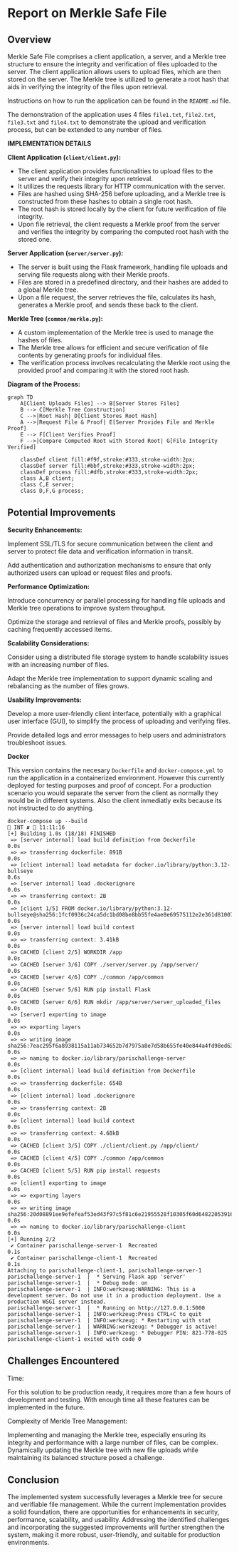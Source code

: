 # Report on Merkle Safe File

## Overview

Merkle Safe File comprises a client application, a server, and a Merkle tree structure to ensure the integrity and verification of files uploaded to the server. The client application allows users to upload files, which are then stored on the server. The Merkle tree is utilized to generate a root hash that aids in verifying the integrity of the files upon retrieval.

Instructions on how to run the application can be found in the `README.md` file.

The demonstration of the application uses 4 files `file1.txt`, `file2.txt`, `file3.txt` and `file4.txt` to demonstrate the upload and verification process, but can be extended to any number of files.

**IMPLEMENTATION DETAILS**

**Client Application (`client/client.py`):**

* The client application provides functionalities to upload files to the server and verify their integrity upon retrieval.   
* It utilizes the requests library for HTTP communication with the server.  
* Files are hashed using SHA-256 before uploading, and a Merkle tree is constructed from these hashes to obtain a single root hash.
* The root hash is stored locally by the client for future verification of file integrity.
* Upon file retrieval, the client requests a Merkle proof from the server and verifies the integrity by comparing the computed root hash with the stored one.

**Server Application (`server/server.py`):**
* The server is built using the Flask framework, handling file uploads and serving file requests along with their Merkle proofs.
* Files are stored in a predefined directory, and their hashes are added to a global Merkle tree.
* Upon a file request, the server retrieves the file, calculates its hash, generates a Merkle proof, and sends these back to the client.

**Merkle Tree (`common/merkle.py`):**
* A custom implementation of the Merkle tree is used to manage the hashes of files.
* The Merkle tree allows for efficient and secure verification of file contents by generating proofs for individual files.
* The verification process involves recalculating the Merkle root using the provided proof and comparing it with the stored root hash.

**Diagram of the Process:**
```mermaid
graph TD
    A[Client Uploads Files] --> B[Server Stores Files]
    B --> C[Merkle Tree Construction]
    C -->|Root Hash| D[Client Stores Root Hash]
    A -->|Request File & Proof| E[Server Provides File and Merkle Proof]
    E --> F[Client Verifies Proof]
    F -->|Compare Computed Root with Stored Root| G[File Integrity Verified]

    classDef client fill:#f9f,stroke:#333,stroke-width:2px;
    classDef server fill:#bbf,stroke:#333,stroke-width:2px;
    classDef process fill:#dfb,stroke:#333,stroke-width:2px;
    class A,B client;
    class C,E server;
    class D,F,G process;

```

## Potential Improvements

**Security Enhancements:**

Implement SSL/TLS for secure communication between the client and server to protect file data and verification information in transit.

Add authentication and authorization mechanisms to ensure that only authorized users can upload or request files and proofs.

**Performance Optimization:**

Introduce concurrency or parallel processing for handling file uploads and Merkle tree operations to improve system throughput.

Optimize the storage and retrieval of files and Merkle proofs, possibly by caching frequently accessed items.

**Scalability Considerations:**

Consider using a distributed file storage system to handle scalability issues with an increasing number of files.

Adapt the Merkle tree implementation to support dynamic scaling and rebalancing as the number of files grows.

**Usability Improvements:**

Develop a more user-friendly client interface, potentially with a graphical user interface (GUI), to simplify the process of uploading and verifying files.

Provide detailed logs and error messages to help users and administrators troubleshoot issues.

**Docker**

This version contains the necesary `Dockerfile` and `docker-compose.yml` to run the application in a containerized environment.  However this currently deployed for testing purposes and proof of concept. For a production scenario you would separate the server from the client as normally they would be in different systems. Also the client inmediatly exits because its not instructed to do anything.

```
docker-compose up --build                                                                                                      INT ✘  11:11:16 
[+] Building 1.0s (18/18) FINISHED                                                                                                                                                
 => [server internal] load build definition from Dockerfile                                                                                                                  0.0s
 => => transferring dockerfile: 891B                                                                                                                                         0.0s
 => [client internal] load metadata for docker.io/library/python:3.12-bullseye                                                                                               0.6s
 => [server internal] load .dockerignore                                                                                                                                     0.0s
 => => transferring context: 2B                                                                                                                                              0.0s
 => [client 1/5] FROM docker.io/library/python:3.12-bullseye@sha256:1fcf0936c24ca5dc1bd08be8bb55fe4ae8e69575112e2e361d81007b6f238c00                                         0.0s
 => [server internal] load build context                                                                                                                                     0.0s
 => => transferring context: 3.41kB                                                                                                                                          0.0s
 => CACHED [client 2/5] WORKDIR /app                                                                                                                                         0.0s
 => CACHED [server 3/6] COPY ./server/server.py /app/server/                                                                                                                 0.0s
 => CACHED [server 4/6] COPY ./common /app/common                                                                                                                            0.0s
 => CACHED [server 5/6] RUN pip install Flask                                                                                                                                0.0s
 => CACHED [server 6/6] RUN mkdir /app/server/server_uploaded_files                                                                                                          0.0s
 => [server] exporting to image                                                                                                                                              0.0s
 => => exporting layers                                                                                                                                                      0.0s
 => => writing image sha256:7eac295f6a8938115a11ab734652b7d7975a8e7d58b655fe40e844a4fd98ed63                                                                                 0.0s
 => => naming to docker.io/library/parischallenge-server                                                                                                                     0.0s
 => [client internal] load build definition from Dockerfile                                                                                                                  0.0s
 => => transferring dockerfile: 654B                                                                                                                                         0.0s
 => [client internal] load .dockerignore                                                                                                                                     0.0s
 => => transferring context: 2B                                                                                                                                              0.0s
 => [client internal] load build context                                                                                                                                     0.0s
 => => transferring context: 4.68kB                                                                                                                                          0.0s
 => CACHED [client 3/5] COPY ./client/client.py /app/client/                                                                                                                 0.0s
 => CACHED [client 4/5] COPY ./common /app/common                                                                                                                            0.0s
 => CACHED [client 5/5] RUN pip install requests                                                                                                                             0.0s
 => [client] exporting to image                                                                                                                                              0.0s
 => => exporting layers                                                                                                                                                      0.0s
 => => writing image sha256:20d08891ee9efefeaf53ed43f97c5f81c6e21955528f10305f60d64822053916                                                                                 0.0s
 => => naming to docker.io/library/parischallenge-client                                                                                                                     0.0s
[+] Running 2/2
 ✔ Container parischallenge-server-1  Recreated                                                                                                                              0.1s 
 ✔ Container parischallenge-client-1  Recreated                                                                                                                              0.1s 
Attaching to parischallenge-client-1, parischallenge-server-1
parischallenge-server-1  |  * Serving Flask app 'server'
parischallenge-server-1  |  * Debug mode: on
parischallenge-server-1  | INFO:werkzeug:WARNING: This is a development server. Do not use it in a production deployment. Use a production WSGI server instead.
parischallenge-server-1  |  * Running on http://127.0.0.1:5000
parischallenge-server-1  | INFO:werkzeug:Press CTRL+C to quit
parischallenge-server-1  | INFO:werkzeug: * Restarting with stat
parischallenge-server-1  | WARNING:werkzeug: * Debugger is active!
parischallenge-server-1  | INFO:werkzeug: * Debugger PIN: 821-778-825
parischallenge-client-1 exited with code 0

```

## Challenges Encountered

Time:

For this solution to be production ready, it requires more than a few hours of development and testing. With enough time all these features can be implemented in the future.

Complexity of Merkle Tree Management:

Implementing and managing the Merkle tree, especially ensuring its integrity and performance with a large number of files, can be complex.
Dynamically updating the Merkle tree with new file uploads while maintaining its balanced structure posed a challenge.

## Conclusion

The implemented system successfully leverages a Merkle tree for secure and verifiable file management. While the current implementation provides a solid foundation, there are opportunities for enhancements in security, performance, scalability, and usability. Addressing the identified challenges and incorporating the suggested improvements will further strengthen the system, making it more robust, user-friendly, and suitable for production environments.
